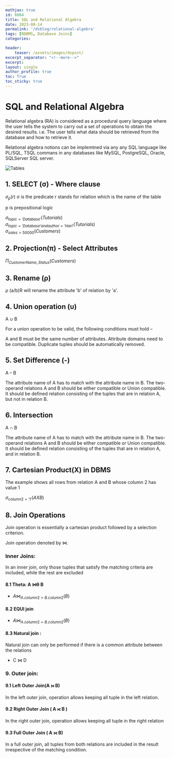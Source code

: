 ```yaml
---
mathjax: true
id: 6084
title: SQL and Relational Algebra
date: 2023-08-14
permalink: '/dsblog/relational-algebra'
tags: [RDBMS, Database Joins] 
categories: 

header:
    teaser: /assets/images/dspost/
excerpt_separator: "<!--more-->"  
excerpt:  
layout: single  
author_profile: true  
toc: True  
toc_sticky: true
---
```



# SQL and Relational Algebra

Relational algebra (RA) is considered as a procedural query language where the user tells the system to carry out a set of operations to obtain the desired results. i.e. The user tells what data should be retrieved from the database and how to retrieve it.

Relational algebra notions can be implemtned via any any SQL language like PL/SQL, TSQL commans in any databases like MySQL, PostgreSQL, Oracle, SQLServer SQL server.

![Tables](https://miro.medium.com/v2/resize:fit:4800/format:webp/1*0OyX0b7yj516YRZ0Qkr5Dw.png)

## 1. SELECT (σ) - Where clause
$σ_p(r)$
σ is the predicate
r stands for relation which is the name of the table

p is prepositional logic

$σ_{topic = 'Database'}(Tutorials)$   
$σ_{topic = 'Database' and author = 'Hari'}( Tutorials)$   
$σ_{sales > 50000} (Customers)$   


## 2. Projection(π) - Select Attributes
$Π_{CustomerName, Status} (Customers)$

## 3. Rename (ρ)
ρ (a/b)R will rename the attribute 'b' of relation by 'a'.

## 4. Union operation (υ)
A ∪ B

For a union operation to be valid, the following conditions must hold –

A and B must be the same number of attributes.
Attribute domains need to be compatible.
Duplicate tuples should be automatically removed.

## 5. Set Difference (-)
 A – B
 
The attribute name of A has to match with the attribute name in B.
The two-operand relations A and B should be either compatible or Union compatible.
It should be defined relation consisting of the tuples that are in relation A, but not in relation B.

## 6. Intersection
A ∩ B

The attribute name of A has to match with the attribute name in B.
The two-operand relations A and B should be either compatible or Union compatible.
It should be defined relation consisting of the tuples that are in relation A, and in relation B.

## 7. Cartesian Product(X) in DBMS

The example shows all rows from relation A and B whose column 2 has value 1

$σ_{column 2 = '1'} (A X B)$

## 8. Join Operations
Join operation is essentially a cartesian product followed by a selection criterion.

Join operation denoted by ⋈.

### Inner Joins: 
In an inner join, only those tuples that satisfy the matching criteria are included, while the rest are excluded   

#### 8.1 Theta: A ⋈θ B      
- $A ⋈ _{A.column 2 >  B.column 2} (B)$   

#### 8.2 EQUI join   
- $A ⋈ _{A.column 2 =  B.column 2} (B)$   

#### 8.3 Natural join : 
Natural join can only be performed if there is a common attribute between the relations   
- C ⋈ D
		
	
### 9. Outer join:   

#### 9.1 Left Outer Join(A ⟕ B)  
In the left outer join, operation allows keeping all tuple in the left relation.   

#### 9.2 Right Outer Join ( A ⟖ B )   
In the right outer join, operation allows keeping all tuple in the right relation

#### 9.3 Full Outer Join ( A ⟗ B)   
In a full outer join, all tuples from both relations are included in the result irrespective of the matching condition.
